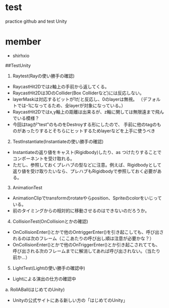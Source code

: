 # test
practice github and test Unity

# member
* shirhxio

##TestUnity
1. Raytest(Rayの使い勝手の確認)
  * RaycastHit2Dではz軸上の手前から返してくる。
  * RaycastHit2Dは3DのCollider(Box Colliderなど)には反応しない。
  * layerMaskは対応するビットが1だと反応し、0のlayerは無視。
      （デフォルトでは-1になってるため、全layerが対象になっている。）
  * RaycastHit2Dではx,y軸上の距離は出来るが、z軸に関しては無限遠まで飛んでいる模様？
  * 今回はtagが"test"のものをDestroyする形にしたので、
        手前に他のtagのものがあったりするとそちらにヒットするためlayerなどを上手に使うべき

2. TestInstantiate(Instantiateの使い勝手の確認)
  * Instantiateの返り値をキャスト(Rigidbody)したり、as <scriptCompornent>つけたりすることでコンポーネントを受け取れる。
  * ただし、参照しておくプレハブの型などに注意。例えば、Rigidbodyとして返り値を受け取りたいなら、プレハブもRigidbodyで参照しておく必要がある。

3. AnimationTest
  * AnimationClipでtransformのrotateやらposition、Spriteのcolorをいじっている。
  * 前のタイミングからの相対的に移動させるのはできないのだろうか。

4. CollisionTest(OnCollisionとかの確認)
  * OnCollisionEnter()とかで他のOntriggerEnter()を引き起こしても、呼び出されるのは次のフレーム（ここあたりの呼び出し順は注意が必要かな？）
  * OnCollisionEnter()とかで他のOnTriggerEnter()とか引き起こされてても、呼び出される次のフレームまでに解消してあれば呼び出されない。（当たり前か…）

5. LightTest(Lightの使い勝手の確認中)
  * Lightによる演出の仕方の確認中

a. RollABall(はじめてのUnity)
  * Unityの公式サイトにある新しい方の「はじめてのUnity」
